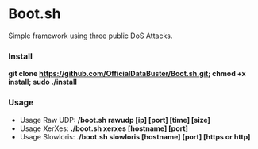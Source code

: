 # Boot.sh
Simple framework using three public DoS Attacks.

### Install
**git clone https://github.com/OfficialDataBuster/Boot.sh.git; chmod +x install; sudo ./install**


### Usage
* Usage Raw UDP: **/boot.sh rawudp [ip] [port] [time] [size]**
* Usage XerXes: **./boot.sh xerxes [hostname] [port]**
* Usage Slowloris: .**/boot.sh slowloris [hostname] [port] [https or http]**
